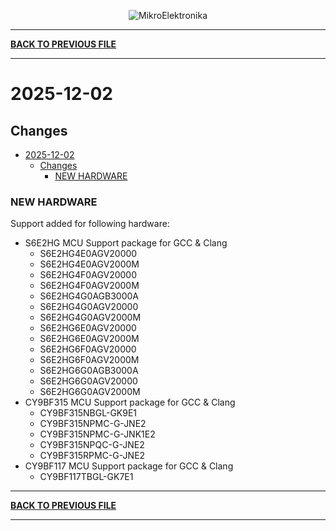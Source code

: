 <p align="center">
  <img src="http://www.mikroe.com/img/designs/beta/logo_small.png?raw=true" alt="MikroElektronika"/>
</p>

---

**[BACK TO PREVIOUS FILE](../changelog.md)**

---

# 2025-12-02

## Changes

- [2025-12-02](#2025-12-02)
  - [Changes](#changes)
    - [NEW HARDWARE](#new-hardware)

### NEW HARDWARE

Support added for following hardware:

+ S6E2HG MCU Support package for GCC & Clang
  + S6E2HG4E0AGV20000
  + S6E2HG4E0AGV2000M
  + S6E2HG4F0AGV20000
  + S6E2HG4F0AGV2000M
  + S6E2HG4G0AGB3000A
  + S6E2HG4G0AGV20000
  + S6E2HG4G0AGV2000M
  + S6E2HG6E0AGV20000
  + S6E2HG6E0AGV2000M
  + S6E2HG6F0AGV20000
  + S6E2HG6F0AGV2000M
  + S6E2HG6G0AGB3000A
  + S6E2HG6G0AGV20000
  + S6E2HG6G0AGV2000M
+ CY9BF315 MCU Support package for GCC & Clang
  + CY9BF315NBGL-GK9E1
  + CY9BF315NPMC-G-JNE2
  + CY9BF315NPMC-G-JNK1E2
  + CY9BF315NPQC-G-JNE2
  + CY9BF315RPMC-G-JNE2
+ CY9BF117 MCU Support package for GCC & Clang
  + CY9BF117TBGL-GK7E1

---

**[BACK TO PREVIOUS FILE](../changelog.md)**

---
